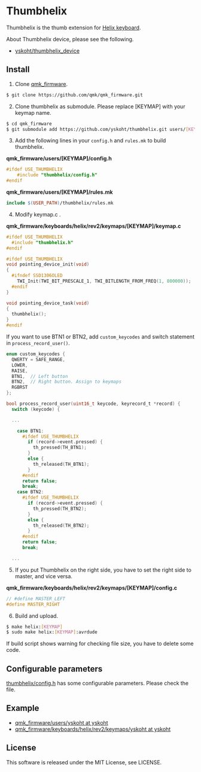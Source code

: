 
# Thumbhelix

Thumbhelix is the thumb extension for [Helix keyboard](https://github.com/qmk/qmk_firmware/tree/master/keyboards/helix).

About Thumbhelix device, please see the following.

- [yskoht/thumbhelix\_device](https://github.com/yskoht/thumbhelix_device)


## Install

1. Clone [qmk\_firmware](https://github.com/qmk/qmk_firmware).

```bash
$ git clone https://github.com/qmk/qmk_firmware.git
```

2. Clone thumbhelix as submodule. Please replace [KEYMAP] with your keymap name.

```bash
$ cd qmk_firmware
$ git submodule add https://github.com/yskoht/thumbhelix.git users/[KEYMAP]/thumbhelix
```

3.  Add the following lines in your `config.h` and `rules.mk` to build thumbhelix.

**qmk_firmware/users/[KEYMAP]/config.h**

```c
#ifdef USE_THUMBHELIX
    #include "thumbhelix/config.h"
#endif
```

**qmk_firmware/users/[KEYMAP]/rules.mk**

```makefile
include $(USER_PATH)/thumbhelix/rules.mk
```

4.  Modify keymap.c .

**qmk_firmware/keyboards/helix/rev2/keymaps/[KEYMAP]/keymap.c**

```c
#ifdef USE_THUMBHELIX
  #include "thumbhelix.h"
#endif

#ifdef USE_THUMBHELIX
void pointing_device_init(void)
{
  #ifndef SSD1306OLED
    TWI_Init(TWI_BIT_PRESCALE_1, TWI_BITLENGTH_FROM_FREQ(1, 800000));
  #endif
}

void pointing_device_task(void)
{
  thumbhelix();
}
#endif
```

If you want to use BTN1 or BTN2, add `custom_keycodes` and switch statement in `process_record_user()`.

```c
enum custom_keycodes {
  QWERTY = SAFE_RANGE,
  LOWER,
  RAISE,
  BTN1,  // Left button
  BTN2,  // Right button. Assign to keymaps
  RGBRST
};

bool process_record_user(uint16_t keycode, keyrecord_t *record) {
  switch (keycode) {

  ...

    case BTN1:
      #ifdef USE_THUMBHELIX
        if (record->event.pressed) {
          th_pressed(TH_BTN1);
        }
        else {
          th_released(TH_BTN1);
        }
      #endif
      return false;
      break;
    case BTN2:
      #ifdef USE_THUMBHELIX
        if (record->event.pressed) {
          th_pressed(TH_BTN2);
        }
        else {
          th_released(TH_BTN2);
        }
      #endif
      return false;
      break;

  ...
```

5.  If you put Thumbhelix on the right side, you have to set the right side to master, and vice versa.

**qmk_firmware/keyboards/helix/rev2/keymaps/[KEYMAP]/config.c**

```c
// #define MASTER_LEFT
#define MASTER_RIGHT
```

6. Build and upload.

```bash
$ make helix:[KEYMAP]
$ sudo make helix:[KEYMAP]:avrdude
```

If build script shows warning for checking file size, you have to delete some code.


## Configurable parameters

[thumbhelix/config\.h](https://github.com/yskoht/thumbhelix/blob/master/config.h) has some configurable parameters. Please check the file.


## Example

- [qmk\_firmware/users/yskoht at yskoht](https://github.com/yskoht/qmk_firmware/tree/yskoht/users/yskoht)
- [qmk\_firmware/keyboards/helix/rev2/keymaps/yskoht at yskoht](https://github.com/yskoht/qmk_firmware/tree/yskoht/keyboards/helix/rev2/keymaps/yskoht)


## License

This software is released under the MIT License, see LICENSE.

